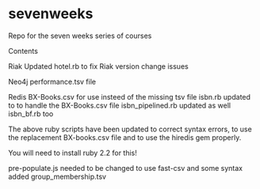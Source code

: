 # sevenweeks
Repo for the seven weeks series of courses

Contents

Riak
Updated hotel.rb to fix Riak version change issues

Neo4j
performance.tsv file

Redis
BX-Books.csv for use insteed of the missing tsv file
isbn.rb updated to to handle the BX-Books.csv file
isbn_pipelined.rb updated as well
isbn_bf.rb too

The above ruby scripts have been updated to correct syntax errors, to use the replacement BX-books.csv file and to use the hiredis gem properly.

You will need to install ruby 2.2 for this!

pre-populate.js needed to be changed to use fast-csv and some syntax
added group_membership.tsv
